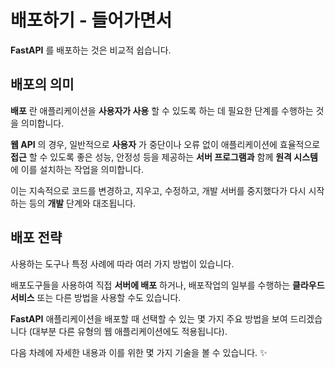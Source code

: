 # 배포하기 - 들어가면서

**FastAPI** 를 배포하는 것은 비교적 쉽습니다.

## 배포의 의미

**배포** 란 애플리케이션을 **사용자가 사용** 할 수 있도록 하는 데 필요한 단계를 수행하는 것을 의미합니다.

**웹 API** 의 경우, 일반적으로 **사용자** 가 중단이나 오류 없이 애플리케이션에 효율적으로 **접근** 할 수 있도록 좋은 성능, 안정성 등을 제공하는 **서버 프로그램과** 함께 **원격 시스템** 에 이를 설치하는 작업을 의미합니다.

이는 지속적으로 코드를 변경하고, 지우고, 수정하고, 개발 서버를 중지했다가 다시 시작하는 등의 **개발** 단계와 대조됩니다.

## 배포 전략

사용하는 도구나 특정 사례에 따라 여러 가지 방법이 있습니다.

배포도구들을 사용하여 직접 **서버에 배포** 하거나, 배포작업의 일부를 수행하는 **클라우드 서비스** 또는 다른 방법을 사용할 수도 있습니다.

**FastAPI** 애플리케이션을 배포할 때 선택할 수 있는 몇 가지 주요 방법을 보여 드리겠습니다 (대부분 다른 유형의 웹 애플리케이션에도 적용됩니다).

다음 차례에 자세한 내용과 이를 위한 몇 가지 기술을 볼 수 있습니다. ✨

